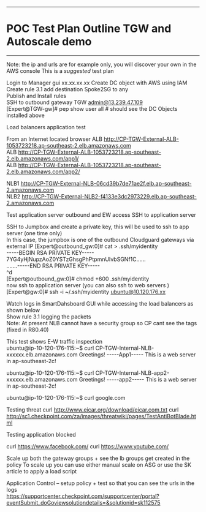 -----
# POC Test Plan Outline TGW and Autoscale demo  
-----
Note: the ip and urls are for example only, you will discover your own in the AWS console
This is a *suggested* test plan  

Login to Manager gui xx.xx.xx.xx 
Create DC object with AWS using IAM  
Create rule 3.1 add destination Spoke2SG to any    
Publish and Install rules   
SSH to outbound gateway TGW admin@13.239.47.109  
[Expert@TGW-gw]# pep show user all # should see the DC Objects installed above  

Load balancers application test

From an Internet located browser 
ALB http://CP-TGW-External-ALB-1053723218.ap-southeast-2.elb.amazonaws.com  
ALB http://CP-TGW-External-ALB-1053723218.ap-southeast-2.elb.amazonaws.com/app1/  
ALB http://CP-TGW-External-ALB-1053723218.ap-southeast-2.elb.amazonaws.com/app2/  

NLB1 http://CP-TGW-External-NLB-06cd39b7de71ae2f.elb.ap-southeast-2.amazonaws.com  
NLB2 http://CP-TGW-External-NLB2-f4133e3dc2973229.elb.ap-southeast-2.amazonaws.com  
  
Test application server outbound and EW access
SSH to application server   

SSH to Jumpbox and create a private key, this will be used to ssh to app server (one time only)  
In this case, the jumpbox is one of the outbound Cloudguard gateways via external IP 
[Expert@outbound_gw:0]# cat > .ssh/myidentity  
-----BEGIN RSA PRIVATE KEY-----  
7YG4yHjNupzAoZ0YSTzGhsgPhPtpmnUIvbSGNf1C……  
…….-----END RSA PRIVATE KEY-----  
^d  
[Expert@outbound_gw:0]# chmod +600 .ssh/myidentity  
now ssh to application server (you can also ssh to web servers )
[Expert@gw:0]# ssh -i ~/.ssh/myidentity  ubuntu@10.120.176.xx  

Watch logs in SmartDahsboard GUI while accessing the load balancers as shown below     
Show rule 3.1 logging the packets  
Note: At present NLB cannot have a security group so CP cant see the tags (fixed in R80.40) 

This test shows E-W traffic inspection   
ubuntu@ip-10-120-176-115:~$ curl CP-TGW-Internal-NLB-xxxxxx.elb.amazonaws.com
Greetings! -----App1----- This is a web server in ap-southeast-2c!

ubuntu@ip-10-120-176-115:~$ curl CP-TGW-Internal-NLB-app2-xxxxxx.elb.amazonaws.com
Greetings! -----app2----- This is a web server in ap-southeast-2c!

ubuntu@ip-10-120-176-115:~$ curl google.com  
<HTML><HEAD><meta http-equiv="content-type" content="text/html;charset=utf-8">  

Testing threat
curl http://www.eicar.org/download/eicar.com.txt
curl http://sc1.checkpoint.com/za/images/threatwiki/pages/TestAntiBotBlade.html

Testing application blocked

 curl https://www.facebook.com/
 curl https://www.youtube.com/

Scale up both the gateway groups + see the lb groups get created in the policy
To scale up you can use either manual scale on ASG or use the SK article to apply a load script    
 
Application Control – setup policy + test so that you can see the urls in the logs   
https://supportcenter.checkpoint.com/supportcenter/portal?eventSubmit_doGoviewsolutiondetails=&solutionid=sk112575  


